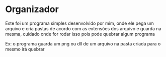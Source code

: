 # Organizador
Este foi um programa simples desenvolvido por mim, onde ele pega um arquivo e cria pastas de acordo com as extensões dos arquivo e guarda na mesma, cuidado onde for rodar isso pois pode quebrar algum programa

Ex: o programa guarda um png ou dll de um arquivo na pasta criada para o mesmo irá quebrar
